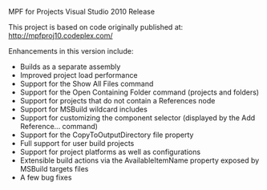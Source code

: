 MPF for Projects
Visual Studio 2010 Release

This project is based on code originally published at:
	http://mpfproj10.codeplex.com/

Enhancements in this version include:

* Builds as a separate assembly
* Improved project load performance
* Support for the Show All Files command
* Support for the Open Containing Folder command (projects and folders)
* Support for projects that do not contain a References node
* Support for MSBuild wildcard includes
* Support for customizing the component selector (displayed by the Add Reference... command)
* Support for the CopyToOutputDirectory file property
* Full support for user build projects
* Support for project platforms as well as configurations
* Extensible build actions via the AvailableItemName property exposed by MSBuild targets files
* A few bug fixes
